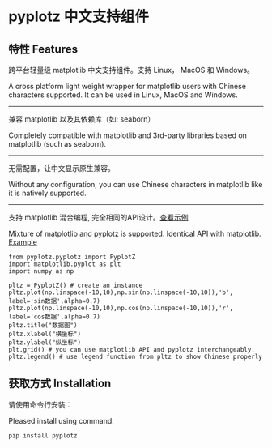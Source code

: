 # pyplotz 中文支持组件

特性 Features
------
 
跨平台轻量级 matplotlib 中文支持组件。支持 Linux， MacOS 和 Windows。

A cross platform light weight wrapper for matplotlib users with Chinese characters supported. It can be used in 
Linux, MacOS and Windows.

-------

兼容 matplotlib 以及其依赖库（如: seaborn）

Completely compatible with matplotlib and 3rd-party libraries based on matplotlib (such as seaborn).

-------

无需配置，让中文显示原生兼容。

Without any configuration, you can use Chinese characters in matplotlib like it is natively supported.

-------

支持 matplotlib 混合编程, 完全相同的API设计。[查看示例](https://github.com/201528015329004/pyplotz/blob/master/examples/quick_start.ipynb)

Mixture of matplotlib and pyplotz is supported. Identical API with matplotlib. [Example](https://github.com/201528015329004/pyplotz/blob/master/examples/quick_start.ipynb)

```
from pyplotz.pyplotz import PyplotZ
import matplotlib.pyplot as plt
import numpy as np

pltz = PyplotZ() # create an instance
pltz.plot(np.linspace(-10,10),np.sin(np.linspace(-10,10)),'b', label='sin数据',alpha=0.7)
pltz.plot(np.linspace(-10,10),np.cos(np.linspace(-10,10)),'r', label='cos数据',alpha=0.7)
pltz.title("数据图")
pltz.xlabel("横坐标")
pltz.ylabel("纵坐标")
plt.grid() # you can use matplotlib API and pyplotz interchangeably.
pltz.legend() # use legend function from pltz to show Chinese properly

```

获取方式 Installation
-------

请使用命令行安装：

Pleased install using command:

```pip install pyplotz```

